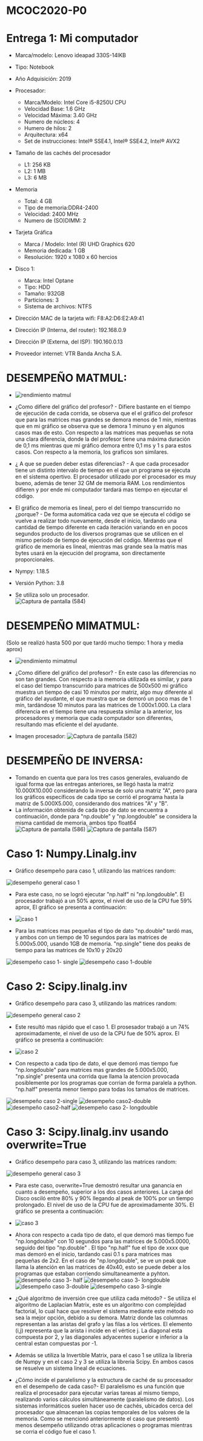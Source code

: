 # MCOC2020-P0
# Entrega 1: Mi computador

* Marca/modelo: Lenovo ideapad 330S-14IKB

* Tipo: Notebook

* Año Adquisición: 2019

* Procesador:
  * Marca/Modelo: Intel Core i5-8250U CPU
  * Velocidad Base: 1.6 GHz
  * Velocidad Máxima: 3.40 GHz
  * Numero de núcleos: 4 
  * Humero de hilos: 2
  * Arquitectura: x64
  * Set de instrucciones: Intel® SSE4.1, Intel® SSE4.2, Intel® AVX2
  
* Tamaño de las cachés del procesador
  * L1: 256 KB
  * L2: 1 MB
  * L3: 6 MB
  
* Memoria 
  * Total: 4 GB
  * Tipo de memoria:DDR4-2400
  * Velocidad: 2400 MHz
  * Numero de (SO)DIMM: 2
  
* Tarjeta Gráfica
  * Marca / Modelo: Intel (R) UHD Graphics 620
  * Memoria dedicada: 1 GB
  * Resolución: 1920 x 1080 x 60 hercios
  
* Disco 1: 
  * Marca: Intel Optane
  * Tipo: HDD
  * Tamaño: 932GB
  * Particiones: 3
  * Sistema de archivos: NTFS

  
* Dirección MAC de la tarjeta wifi: F8:A2:D6:E2:A9:41 
* Dirección IP (Interna, del router): 192.168.0.9
* Dirección IP (Externa, del ISP): 190.160.0.13
* Proveedor internet: VTR Banda Ancha S.A.


# DESEMPEÑO MATMUL:
   * ![rendimiento matmul](https://user-images.githubusercontent.com/69210578/89847750-be04ac80-db52-11ea-949c-1719dc1c13c1.png)


   * ¿Como difiere del gráfico del profesor?  -    Difiere bastante en el tiempo de ejecución de cada corrida, se observa que el el gráfico del profesor que para las matrices mas grandes se demora menos de 1 min, mientras que en mi gráfico se observa que se demora 1 minuno y en algunos casos mas de esto. Con respecto a las matrices mas pequeñas se nota una clara diferencia, donde la del profesor tiene una máxima duración de 0,1 ms mientras que mi gráfico demora entre 0,1 ms y 1 s para estos casos. Con respecto a la memoria, los graficos son similares.
   
   * ¿ A que se pueden deber estas diferencias?   -  A que cada procesador tiene un distinto intervalo de tiempo en el que un programa se ejecuta en el sistema opertivo. El procesador utilizado por el procesador es muy bueno, además de tener 32 GM de memoria RAM. Los rendimientos difieren y por ende mi computador tardará mas tiempo en ejecutar el código. 
   
   
   * El gráfico de memoria es lineal, pero el del tiempo transcurrido no ¿porque?    -   De forma automática cada vez que se ejecuta el código se vuelve a realizar todo nuevamente, desde el inicio, tardando una cantidad de tiempo diferente en cada iteración variando en en pocos segundos producto de los diversos programas que se utilicen en el mismo periodo de tiempo de ejecución del código. Mientras que el gráfico de memoria es lineal, mientras mas grande sea la matris mas bytes usará en la ejecución del programa, son directamente proporcionales. 
   * Nympy: 1.18.5
   * Versión Python: 3.8
   * Se utiliza solo un procesador.  
![Captura de pantalla (584)](https://user-images.githubusercontent.com/69210578/89850744-ed1e1c80-db58-11ea-916e-0aac0007c080.png)




# DESEMPEÑO MIMATMUL: 
(Solo se realizó hasta 500 por que tardó mucho tiempo: 1 hora y media aprox)

   * ![rendimiento mimatmul](https://user-images.githubusercontent.com/69210578/89849014-9cf18b00-db55-11ea-8e90-c4f5cc27750b.png)

   * ¿Como difiere del gráfico del profesor?  -    En este caso las diferencias no son tan grandes. Con respecto a la memoria utilizada es similar, y para el caso del tiempo transcurrido para matrices de 500x500 mi gráfico muestra un tiempo de casi 10 minutos por matriz, algo muy diferente al gráfico del ayudante, el que muestra que se demoró un poco mas de 1 min, tardándose 10 minutos para las matrices de 1.000x1.000. La clara diferencia en el tiempo tiene una respuesta similar a la anterior, los procesadores y memoria que cada computador son diferentes, resultando mas eficiente el del ayudante.
   

   * Imagen procesador: ![Captura de pantalla (582)](https://user-images.githubusercontent.com/69210578/89848029-80545380-db53-11ea-9195-f58466b05d5c.png)


# DESEMPEÑO DE INVERSA:
   * Tomando en cuenta que para los tres casos generales, evaluando de igual forma que las entregas anteriores, se llegó hasta la matriz 10.000X10.000 considerando la inversa de solo una matriz "A", pero para los gráficos específicos de cada tipo se corrió el programa hasta la matriz de  5.000X5.000, considerando dos matrices "A" y "B".
   * La información obtenida de cada tipo de dato se encuentra a continuación, donde para "np.double" y "np.longdouble" se considera la misma cantidad de memoria, ambos tipo float64
   ![Captura de pantalla (586)](https://user-images.githubusercontent.com/69210578/90087984-fab7db80-dceb-11ea-962d-ff5c83c2d131.png)
   ![Captura de pantalla (587)](https://user-images.githubusercontent.com/69210578/90087988-fc819f00-dceb-11ea-8e40-1196144ccf94.png)

   
  # Caso 1: Numpy.Linalg.inv
   
   
   * Gráfico desempeño para caso 1, utilizando las matrices random:
   
   ![desempeño general caso 1](https://user-images.githubusercontent.com/69210578/90087455-cd1e6280-dcea-11ea-9226-d5a0dac57296.png)
   
   * Para este caso, no se logró ejecutar "np.half" ni "np.longdouble". El procesador trabajó a un 50% aprox, el nivel de uso de la CPU fue 59% aprox, El gráfico se presenta a continuación:
   * ![caso 1](https://user-images.githubusercontent.com/69210578/90088562-38693400-dced-11ea-98b8-3123bac08366.png)
   
   
   * Para las matrices mas pequeñas el tipo de dato "np.double" tardó mas, y ambos con un tiempo de 10 segundos para las matrices de 5.000x5.000, usando 1GB de memoria. "np.single" tiene dos peaks de tiempo para las matrices de 10x10 y 20x20
   
   ![desempeño caso 1- single](https://user-images.githubusercontent.com/69210578/90073961-317bfa80-dcc8-11ea-9d6b-0380ae62115b.png)
   ![desempeño caso 1-double](https://user-images.githubusercontent.com/69210578/90073968-350f8180-dcc8-11ea-9116-8e4d789ea70f.png)

   
   
   
  # Caso 2: Scipy.linalg.inv 
   * Gráfico desempeño para caso 3, utilizando las matrices random:
   
   ![desempeño general caso 2](https://user-images.githubusercontent.com/69210578/90087451-c8f24500-dcea-11ea-9f3b-f71273108f89.png)
   
   * Este resultó mas rápido que el caso 1. El prosesador trabajó a un 74% aproximadamente, el nivel de uso de la CPU fue de 50% aprox. El gráfico se presenta a continuación:
   * ![caso 2](https://user-images.githubusercontent.com/69210578/90088567-3b642480-dced-11ea-931a-d68348ba3be1.png)
   
   *  Con respecto a cada tipo de dato, el que demoró mas tiempo fue "np.longdouble" para matrices mas grandes de 5.000x5.000, "np.single" presenta una corrida que llama la atencion provocada posiblemente por los programas que corrian de forma paralela a python. "np.half" presenta menor tiempo para todas los tamaños de matrices.
   
   ![desempeño caso 2-single](https://user-images.githubusercontent.com/69210578/90074163-a0595380-dcc8-11ea-9579-c7ae655576ea.png)
   ![desempeño caso2-double](https://user-images.githubusercontent.com/69210578/90074166-a3ecda80-dcc8-11ea-8ac4-9373405a07d3.png)
   ![desempeño caso2-half](https://user-images.githubusercontent.com/69210578/90074173-a64f3480-dcc8-11ea-927e-4ca46b001ba5.png)
   ![desempeño caso 2- longdouble](https://user-images.githubusercontent.com/69210578/90074228-c252d600-dcc8-11ea-8e37-3ddebbc342cd.png)

  # Caso 3: Scipy.linalg.inv usando overwrite=True
   
    
   * Gráfico desempeño para caso 3, utilizando las matrices random:
   
   ![desempeño general caso 3](https://user-images.githubusercontent.com/69210578/90087453-cabc0880-dcea-11ea-9e49-fc29dc2cee8b.png)
   
   * Para este caso, overwrite=True demostró resultar una ganancia en cuanto a desempeño, superior a los dos casos anteriores. La carga del Disco osciló entre 80% y 90% llegando al peak de 100% por un tiempo prolongado. El nivel de uso de la CPU fue de aproximadamente 30%. El gráfico se presenta a continuación:
   
   * ![caso 3](https://user-images.githubusercontent.com/69210578/90088573-3ef7ab80-dced-11ea-9caa-5d24bba7b12d.png)
   
   * Ahora con respecto a cada tipo de dato, el que demoró mas tiempo fue "np.longdouble" con 10 segundos para las matrices de 5.000x5.0000, seguido del tipo "np.double" . El tipo "np.half" fue el tipo de xxxx que mas demoró en el inicio, tardando casi 0.1 s para matrices mas pequeñas de 2x2.
   En el caso de "np.longdouble", se ve un peak que llama la atención en las matrices de 40x40, esto se puede deber a los programas que estaban corriendo simultaneamente a pyhton.
   ![desempeño caso 3- half](https://user-images.githubusercontent.com/69210578/90074293-e31b2b80-dcc8-11ea-84f1-f60c1e834f1a.png)
   ![desempeño caso 3- longdouble](https://user-images.githubusercontent.com/69210578/90074300-e7474900-dcc8-11ea-8092-fffb55c34215.png)
   ![desempeño caso 3-double](https://user-images.githubusercontent.com/69210578/90074314-ea423980-dcc8-11ea-9ebf-5c1468cb402f.png)
   ![desempeño caso 3-single](https://user-images.githubusercontent.com/69210578/90074319-ed3d2a00-dcc8-11ea-8b8f-091dd2c438a8.png)

   
   * ¿Qué algoritmo de inversión cree que utiliza cada método? - Se utiliza el algoritmo de Laplacian Matrix, este es un algoritmo con complejidad factorial, lo cual hace que resolver el sistema mediante este método no sea la mejor opción, debido a su demora. Matriz donde las columnas representan a las aristas del grafo y las filas a los vértices. El elemento (i,j) representa que la arista i incide en el vértice j. La diagonal esta compuesta por 2, y las diagonales adyacentes superior e inferior a la central estan compuestas por -1.
   * Además se utiliza la Invertible Matrix, para el caso 1 se utiliza la libreria de Numpy y en el caso 2 y 3 se utiliza la libreria Scipy. En ambos casos se resuelve un sistema lineal de ecuaciones.    
   
   * ¿Cómo incide el paralelismo y la estructura de caché de su procesador en el desempeño de cada caso?- El paralelismo es una función que realiza el procesador para ejecutar varias tareas al mismo tiempo, realizando varios cálculos simultáneamente (paralelismo de datos). Los sistemas informáticos suelen hacer uso de cachés,  ubicados cerca del procesador que almacenan las copias temporales de los valores de la memoria. Como se mencionó anteriormente el caso que presentó menos desempeño utilizando otras aplicaciones o programas mientras se corria el código fue el caso 1. 
   
   
